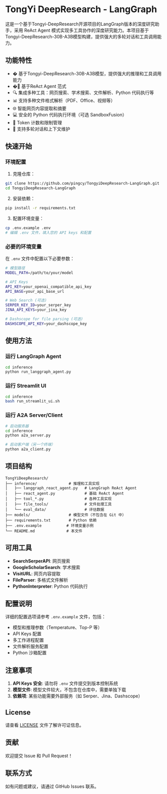 # TongYi DeepResearch - LangGraph

这是一个基于Tongyi-DeepResearch开源项目的LangGraph版本的深度研究助手，采用 ReAct Agent 模式实现多工具协作的深度研究能力。本项目基于Tongyi-DeepResearch-30B-A3B模型构建，提供强大的多轮对话和工具调用能力。

## 功能特性

- � 基于Tongyi-DeepResearch-30B-A3B模型，提供强大的推理和工具调用能力
- �🤖 基于ReAct Agent 范式
- 🔍 集成多种工具：网页搜索、学术搜索、文件解析、Python 代码执行等
- 📊 支持多种文件格式解析（PDF、Office、视频等）
- 🌐 智能网页内容提取和摘要
- 💻 安全的 Python 代码执行环境（可选 SandboxFusion）
- 🎯 Token 计数和限制管理
- 🔄 支持多轮对话和上下文维护

## 快速开始

### 环境配置

1. 克隆仓库：

```bash
git clone https://github.com/pingcy/TongyiDeepResearch-LangGraph.git
cd TongyiDeepResearch-LangGraph
```

2. 安装依赖：

```bash
pip install -r requirements.txt
```

3. 配置环境变量：

```bash
cp .env.example .env
# 编辑 .env 文件，填入您的 API keys 和配置
```

### 必要的环境变量

在 `.env` 文件中配置以下必要参数：

```bash
# 模型路径
MODEL_PATH=/path/to/your/model

# API Keys
API_KEY=your_openai_compatible_api_key
API_BASE=your_api_base_url

# Web Search (可选)
SERPER_KEY_ID=your_serper_key
JINA_API_KEYS=your_jina_key

# Dashscope for file parsing (可选)
DASHSCOPE_API_KEY=your_dashscope_key
```

## 使用方法

### 运行 LangGraph Agent

```bash
cd inference
python run_langgraph_agent.py
```

### 运行 Streamlit UI

```bash
cd inference
bash run_streamlit_ui.sh
```

### 运行 A2A Server/Client

```bash
# 启动服务器
cd inference
python a2a_server.py

# 启动客户端（另一个终端）
python a2a_client.py
```

## 项目结构

```
TongYiDeepResearch/
├── inference/              # 推理和工具实现
│   ├── langgraph_react_agent.py   # LangGraph ReAct Agent
│   ├── react_agent.py             # 基础 ReAct Agent
│   ├── tool_*.py                  # 各种工具实现
│   ├── file_tools/                # 文件处理工具
│   └── eval_data/                 # 评估数据
├── models/                 # 模型文件（不包含在 Git 中）
├── requirements.txt        # Python 依赖
├── .env.example           # 环境变量示例
└── README.md              # 本文件
```

## 可用工具

- **SearchSerperAPI**: 网页搜索
- **GoogleScholarSearch**: 学术搜索
- **VisitURL**: 网页内容提取
- **FileParser**: 多格式文件解析
- **PythonInterpreter**: Python 代码执行

## 配置说明

详细的配置选项请参考 `.env.example` 文件，包括：

- 模型和推理参数（Temperature、Top-P 等）
- API Keys 配置
- 多工作进程配置
- 文件解析服务配置
- Python 沙箱配置

## 注意事项

1. **API Keys 安全**: 请勿将 `.env` 文件提交到版本控制系统
2. **模型文件**: 模型文件较大，不包含在仓库中，需要单独下载
3. **依赖项**: 某些功能需要外部服务（如 Serper、Jina、Dashscope）

## License

请查看 [LICENSE](LICENSE) 文件了解许可证信息。

## 贡献

欢迎提交 Issue 和 Pull Request！

## 联系方式

如有问题或建议，请通过 GitHub Issues 联系。

